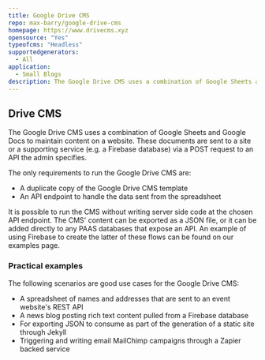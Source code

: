 ```yaml
---
title: Google Drive CMS
repo: max-barry/google-drive-cms
homepage: https://www.drivecms.xyz
opensource: "Yes"
typeofcms: "Headless"
supportedgenerators:
  - All
application:
  - Small Blogs
description: The Google Drive CMS uses a combination of Google Sheets and Google Docs to maintain content on a website. These documents are sent to a site or a supporting service (e.g. a Firebase database) via a POST request to an API the admin specifies.
---
```

## Drive CMS
The Google Drive CMS uses a combination of Google Sheets and Google Docs to maintain content on a website. These documents are sent to a site or a supporting service (e.g. a Firebase database) via a POST request to an API the admin specifies.

The only requirements to run the Google Drive CMS are:

- A duplicate copy of the Google Drive CMS template
- An API endpoint to handle the data sent from the spreadsheet

It is possible to run the CMS without writing server side code at the chosen API endpoint. The CMS' content can be exported as a JSON file, or it can be added directly to any PAAS databases that expose an API. An example of using Firebase to create the latter of these flows can be found on our examples page.

### Practical examples

The following scenarios are good use cases for the Google Drive CMS:

- A spreadsheet of names and addresses that are sent to an event website's REST API
- A news blog posting rich text content pulled from a Firebase database
- For exporting JSON to consume as part of the generation of a static site through Jekyll
- Triggering and writing email MailChimp campaigns through a Zapier backed service